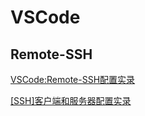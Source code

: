 # VSCode

## Remote-SSH

[VSCode:Remote-SSH配置实录](https://blog.csdn.net/sixdaycoder/article/details/89947893)

[[SSH]客户端和服务器配置实录](https://blog.csdn.net/sixdaycoder/article/details/89850064)
